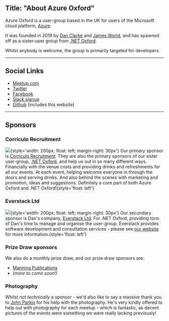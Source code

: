 Title: "About Azure Oxford"
---
Azure Oxford is a user-group based in the UK for users of the Microsoft cloud platform, [Azure](https://azure.microsoft.com/en-gb/).

It was founded in 2019 by [Dan Clarke](https://www.twitter.com/dracan) and [James World](https://www.twitter.com/jamesw0rld), and has spawned off as a sister-user group from [.NET Oxford](https://www.dotnetoxford.com).

Whilst anybody is welcome, the group is primarily targeted for developers.

---

## Social Links

* [Meetup.com](https://www.meetup.com/azure-oxford)
* [Twitter](https://www.twitter.com/azure_oxford)
* [Facebook](https://www.facebook.com/groups/azureoxford)
* [Slack signup](https://digitaloxford.herokuapp.com/)
* [Github](https://github.com/azureoxford) (includes this website)

---

## Sponsors

### Corriculo Recruitment

![](/assets/images/CorriculoLogo.jpg){style='width: 200px; float: left; margin-right: 30px'}
Our primary sponsor is [Corriculo Recruitment](https://corriculo.co.uk/). They are also the primary sponsors of our sister user-group, [.NET Oxford](https://www.dotnetoxford.com), and help us out in so many different ways. Financially with the venue costs and providing drinks and refreshments for all our events. At each event, helping welcome everyone in through the doors and serving drinks. And also behind the scenes with marketing and promotion, ideas and suggestions. Definitely a core part of both Azure Oxford and .NET Oxford!{style='float: left'}

### Everstack Ltd

![](/assets/images/Everstack.png){style='width: 200px; float: left; margin-right: 30px'}
Our secondary sponsor is Dan's company, [Everstack Ltd](https://www.everstack.com). For .NET Oxford, providing tons of Dan's time to manage and organise the user-group. Everstack provides software development and consultation services - please see [our website](https://www.everstack.com) for more information.{style='float: left'}

### Prize Draw sponsors

We also do a monthly prize draw, and our prize draw sponsors are:

* [Manning Publications](https://manning.com)
* _(more to come soon!)_

### Photography

Whilst not _technically_ a sponsor - we'd also like to say a massive thank you to [John Parkin](https://www.linkedin.com/in/johnrparkin/) for his help with the photography. He's very kindly offered to help out with photography for each meetup - which is fantastic, as decent pictures of the events were something we were really lacking previously!
